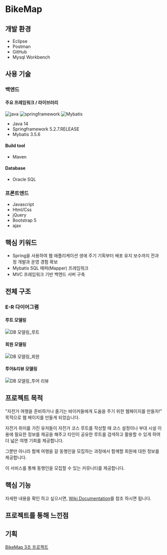 # BikeMap

## 개발 환경
- Eclipse
- Postman
- GitHub
- Mysql Workbench

## 사용 기술
### 백엔드
#### 주요 프레임워크 / 라이브러리
![java](https://img.shields.io/badge/Java-14-DEB887?style=flat)&nbsp;![springframework](https://img.shields.io/badge/Springframework-5.2.7-3CB371?style=flat&logo=springframework)&nbsp;![Mybatis](https://img.shields.io/badge/Mybatis-3.5.6-inactive)
- Java 14
- Springframework 5.2.7.RELEASE
- Mybatis 3.5.6


#### Build tool
- Maven

#### Database
- Oracle SQL

### 프론트엔드
- Javascript
- Html/Css
- jQuery
- Bootstrap 5
- ajax

## 핵심 키워드

- Spring을 사용하여 웹 애플리케이션 생애 주기 기획부터 배포 유지 보수까지 전과정 개발과 운영 경험 확보
- Mybatis SQL 매퍼(Mapper) 프레임워크
- MVC 프레임워크 기반 백엔드 서버 구축

## 전체 구조
### E-R 다이어그램

#### 루트 모델링
![DB 모델링_루트](https://user-images.githubusercontent.com/68071599/215322038-e531e4a2-d800-4967-8e7b-0c0b2ee386e4.png)

#### 회원 모델링
![DB 모델링_회원](https://user-images.githubusercontent.com/68071599/215322084-840e0b80-82a5-4176-9964-7374e363ed85.png)

#### 투어&리뷰 모델링

![DB 모델링_투어 리뷰](https://user-images.githubusercontent.com/68071599/215322115-c33d1dc0-01ad-4e2c-8e12-728b62125a5e.png)

## 프로젝트 목적
"자전거 여행을 준비하거나 즐기는 바이커들에게 도움을 주기 위한 웹페이지를 만들자!" 목적으로 웹 페이지를 만들게 되었습니다. 

자전거 취미를 가진 유저들이 자전거 코스 루트를 작성할 때 코스 설정이나 부대 시설 이용에 필요한 정보를 제공을 해주고 타인이 공유한 루트를 검색하고 활용할 수 있게 하여 더 넓은 여행 기회를 제공합니다.

그뿐만 아니라 함께 여행을 갈 동행인을 모집하는 과정에서 함께할 회원에 대한 정보를 제공합니다.

이 서비스를 통해 동행인을 모집할 수 있는 커뮤니티를 제공합니다.


## 핵심 기능
자세한 내용을 확인 하고 싶으시면, [Wiki Documentation](https://github.com/jihwooon/Algorithm-JavaScript/wiki)를 참조 하시면 됩니다.

## 프로젝트를 통해 느낀점



## 기획
[BikeMap 3조 프로젝트](https://docs.google.com/presentation/d/1hxi5sWPLwCNGNBLY3NTbQ3sgz97kPD2D/edit#slide=id.p7)
